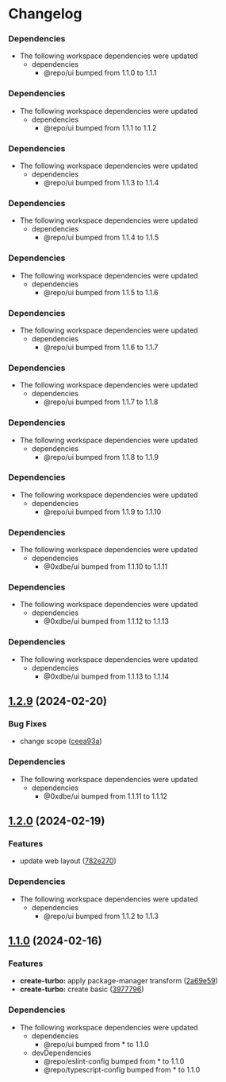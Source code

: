# Changelog

### Dependencies

* The following workspace dependencies were updated
  * dependencies
    * @repo/ui bumped from 1.1.0 to 1.1.1

### Dependencies

* The following workspace dependencies were updated
  * dependencies
    * @repo/ui bumped from 1.1.1 to 1.1.2

### Dependencies

* The following workspace dependencies were updated
  * dependencies
    * @repo/ui bumped from 1.1.3 to 1.1.4

### Dependencies

* The following workspace dependencies were updated
  * dependencies
    * @repo/ui bumped from 1.1.4 to 1.1.5

### Dependencies

* The following workspace dependencies were updated
  * dependencies
    * @repo/ui bumped from 1.1.5 to 1.1.6

### Dependencies

* The following workspace dependencies were updated
  * dependencies
    * @repo/ui bumped from 1.1.6 to 1.1.7

### Dependencies

* The following workspace dependencies were updated
  * dependencies
    * @repo/ui bumped from 1.1.7 to 1.1.8

### Dependencies

* The following workspace dependencies were updated
  * dependencies
    * @repo/ui bumped from 1.1.8 to 1.1.9

### Dependencies

* The following workspace dependencies were updated
  * dependencies
    * @repo/ui bumped from 1.1.9 to 1.1.10

### Dependencies

* The following workspace dependencies were updated
  * dependencies
    * @0xdbe/ui bumped from 1.1.10 to 1.1.11

### Dependencies

* The following workspace dependencies were updated
  * dependencies
    * @0xdbe/ui bumped from 1.1.12 to 1.1.13

### Dependencies

* The following workspace dependencies were updated
  * dependencies
    * @0xdbe/ui bumped from 1.1.13 to 1.1.14

## [1.2.9](https://github.com/0xdbe/turborepo-test/compare/web-v1.2.8...web-v1.2.9) (2024-02-20)


### Bug Fixes

* change scope ([ceea93a](https://github.com/0xdbe/turborepo-test/commit/ceea93af52626731033ea3aafa418c66b5f4adf7))


### Dependencies

* The following workspace dependencies were updated
  * dependencies
    * @0xdbe/ui bumped from 1.1.11 to 1.1.12

## [1.2.0](https://github.com/0xdbe/turborepo-test/compare/web-v1.1.2...web-v1.2.0) (2024-02-19)


### Features

* update web layout ([782e270](https://github.com/0xdbe/turborepo-test/commit/782e270377ae84a2ca57c3bde1f123f47a787132))


### Dependencies

* The following workspace dependencies were updated
  * dependencies
    * @repo/ui bumped from 1.1.2 to 1.1.3

## [1.1.0](https://github.com/0xdbe/turborepo-test/compare/web-v1.0.0...web-v1.1.0) (2024-02-16)


### Features

* **create-turbo:** apply package-manager transform ([2a69e59](https://github.com/0xdbe/turborepo-test/commit/2a69e594ef9b177eb1a452d66f73e0dd4c9b82e4))
* **create-turbo:** create basic ([3977796](https://github.com/0xdbe/turborepo-test/commit/39777960ef9afa7f1160f8da8e6c7132f03db137))


### Dependencies

* The following workspace dependencies were updated
  * dependencies
    * @repo/ui bumped from * to 1.1.0
  * devDependencies
    * @repo/eslint-config bumped from * to 1.1.0
    * @repo/typescript-config bumped from * to 1.1.0
